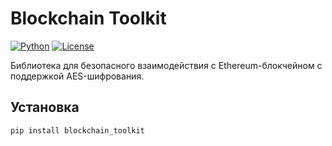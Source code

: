# Blockchain Toolkit

[![Python](https://img.shields.io/badge/python-3.7%2B-blue.svg )](https://www.python.org/downloads/ )
[![License](https://img.shields.io/badge/license-MIT-green.svg )](LICENSE)

Библиотека для безопасного взаимодействия с Ethereum-блокчейном с поддержкой AES-шифрования.

## Установка

```bash
pip install blockchain_toolkit